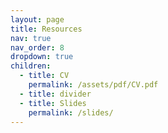 ```yaml
---
layout: page
title: Resources
nav: true
nav_order: 8
dropdown: true
children:
  - title: CV
    permalink: /assets/pdf/CV.pdf
  - title: divider
  - title: Slides
    permalink: /slides/
---
```

